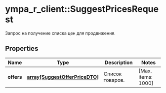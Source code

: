 # ympa_r_client::SuggestPricesRequest

Запрос на получение списка цен для продвижения.

## Properties
Name | Type | Description | Notes
------------ | ------------- | ------------- | -------------
**offers** | [**array[SuggestOfferPriceDTO]**](SuggestOfferPriceDTO.md) | Список товаров. | [Max. items: 1000] 



